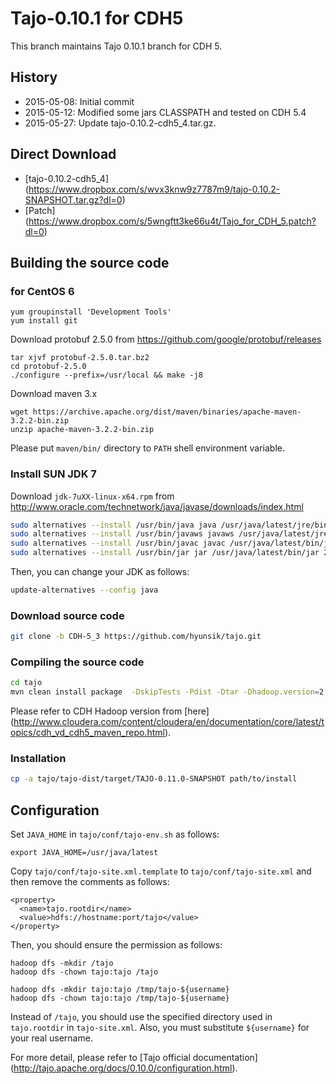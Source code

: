# Tajo-0.10.1 for CDH5

This branch maintains Tajo 0.10.1 branch for CDH 5.

## History
* 2015-05-08: Initial commit
* 2015-05-12: Modified some jars CLASSPATH and tested on CDH 5.4
* 2015-05-27: Update tajo-0.10.2-cdh5_4.tar.gz.

## Direct Download
 * [tajo-0.10.2-cdh5_4] (https://www.dropbox.com/s/wvx3knw9z7787m9/tajo-0.10.2-SNAPSHOT.tar.gz?dl=0)
 * [Patch] (https://www.dropbox.com/s/5wngftt3ke66u4t/Tajo_for_CDH_5.patch?dl=0)

## Building the source code

### for CentOS 6
```
yum groupinstall 'Development Tools'
yum install git
```

Download protobuf 2.5.0 from https://github.com/google/protobuf/releases
```
tar xjvf protobuf-2.5.0.tar.bz2
cd protobuf-2.5.0
./configure --prefix=/usr/local && make -j8
```

Download maven 3.x
```
wget https://archive.apache.org/dist/maven/binaries/apache-maven-3.2.2-bin.zip
unzip apache-maven-3.2.2-bin.zip
```
Please put ```maven/bin/``` directory to ```PATH``` shell environment variable.

### Install SUN JDK 7

Download ```jdk-7uXX-linux-x64.rpm``` from http://www.oracle.com/technetwork/java/javase/downloads/index.html

```sh
sudo alternatives --install /usr/bin/java java /usr/java/latest/jre/bin/java 200000
sudo alternatives --install /usr/bin/javaws javaws /usr/java/latest/jre/bin/javaws 200000
sudo alternatives --install /usr/bin/javac javac /usr/java/latest/bin/javac 200000
sudo alternatives --install /usr/bin/jar jar /usr/java/latest/bin/jar 200000
```

Then, you can change your JDK as follows:
```sh
update-alternatives --config java
```
### Download source code

```sh
git clone -b CDH-5_3 https://github.com/hyunsik/tajo.git
```

### Compiling the source code
```sh
cd tajo
mvn clean install package  -DskipTests -Pdist -Dtar -Dhadoop.version=2.6.0-cdh5.4.0 -Dhive.version=1.1.0-cdh5.4.0
```

Please refer to CDH Hadoop version from [here] (http://www.cloudera.com/content/cloudera/en/documentation/core/latest/topics/cdh_vd_cdh5_maven_repo.html).

### Installation
```sh
cp -a tajo/tajo-dist/target/TAJO-0.11.0-SNAPSHOT path/to/install
```

## Configuration

Set ```JAVA_HOME``` in ```tajo/conf/tajo-env.sh``` as follows:
```
export JAVA_HOME=/usr/java/latest
```

Copy ```tajo/conf/tajo-site.xml.template``` to ```tajo/conf/tajo-site.xml``` and then remove the comments as follows:
```
<property>
  <name>tajo.rootdir</name>
  <value>hdfs://hostname:port/tajo</value>
</property>
```

Then, you should ensure the permission as follows:
```
hadoop dfs -mkdir /tajo
hadoop dfs -chown tajo:tajo /tajo

hadoop dfs -mkdir tajo:tajo /tmp/tajo-${username}
hadoop dfs -chown tajo:tajo /tmp/tajo-${username}
```

Instead of ```/tajo```, you should use the specified directory used in ```tajo.rootdir``` in ```tajo-site.xml```. Also, you must substitute ```${username}``` for your real username.

For more detail, please refer to [Tajo official documentation] (http://tajo.apache.org/docs/0.10.0/configuration.html).
